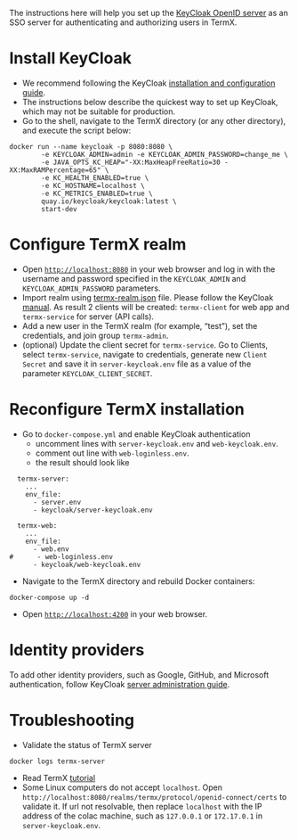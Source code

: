 The instructions here will help you set up the [KeyCloak OpenID server](https://www.keycloak.org/) as an SSO server for authenticating and authorizing users in
TermX.

# Install KeyCloak

- We recommend following the KeyCloak [installation and configuration guide](https://www.keycloak.org/server/containers).
- The instructions below describe the quickest way to set up KeyCloak, which may not be suitable for production.
- Go to the shell, navigate to the TermX directory (or any other directory), and execute the script below:

```
docker run --name keycloak -p 8080:8080 \
        -e KEYCLOAK_ADMIN=admin -e KEYCLOAK_ADMIN_PASSWORD=change_me \
        -e JAVA_OPTS_KC_HEAP="-XX:MaxHeapFreeRatio=30 -XX:MaxRAMPercentage=65" \
        -e KC_HEALTH_ENABLED=true \
        -e KC_HOSTNAME=localhost \
        -e KC_METRICS_ENABLED=true \
        quay.io/keycloak/keycloak:latest \
        start-dev
```

# Configure TermX realm

- Open [`http://localhost:8080`](http://localhost:8080) in your web browser and log in with the username and password specified in the `KEYCLOAK_ADMIN` and `KEYCLOAK_ADMIN_PASSWORD` parameters.
- Import realm using [termx-realm.json](termx-realm.json) file. Please follow the KeyCloak [manual](https://www.keycloak.org/getting-started/getting-started-docker). As result 2 clients will be created: `termx-client` for web app and `termx-service` for server (API calls).
- Add a new user in the TermX realm (for example, “test”), set the credentials, and join group `termx-admin`.
- (optional) Update the client secret for `termx-service`. Go to Clients, select `termx-service`, navigate to credentials, generate new `Client Secret` and save it in `server-keycloak.env` file as a value of the parameter `KEYCLOAK_CLIENT_SECRET`. 

# Reconfigure TermX installation

- Go to `docker-compose.yml` and enable KeyCloak authentication
    - uncomment lines with `server-keycloak.env` and `web-keycloak.env`.
    - comment out line with `web-loginless.env`.
    - the result should look like

```
  termx-server:
    ...
    env_file:
      - server.env
      - keycloak/server-keycloak.env

  termx-web:
    ...
    env_file:
      - web.env 
#      - web-loginless.env
      - keycloak/web-keycloak.env
```  

- Navigate to the TermX directory and rebuild Docker containers:

```
docker-compose up -d
```

- Open [`http://localhost:4200`](http://localhost:4200) in your web browser.

# Identity providers

To add other identity providers, such as Google, GitHub, and Microsoft authentication, follow
KeyCloak [server administration guide](https://www.keycloak.org/docs/latest/server_admin).

# Troubleshooting

- Validate the status of TermX server

```
docker logs termx-server
```

- Read TermX [tutorial](https://termx.kodality.dev/wiki/termx-tutorial/authentication)
- Some Linux computers do not accept `localhost`. Open `http://localhost:8080/realms/termx/protocol/openid-connect/certs` to validate it. If url not resolvable, then replace `localhost` with the IP address of the colac machine, such as `127.0.0.1` or `172.17.0.1` in `server-keycloak.env`.
